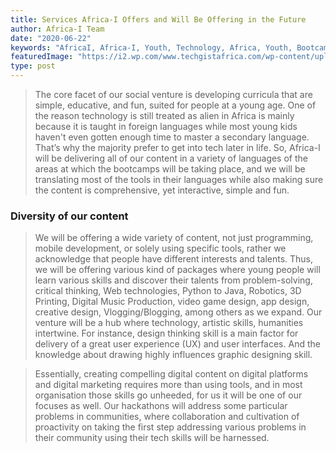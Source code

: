 ```yaml
---
title: Services Africa-I Offers and Will Be Offering in the Future
author: Africa-I Team
date: "2020-06-22"
keywords: "AfricaI, Africa-I, Youth, Technology, Africa, Youth, Bootcamps, Tutoring, Servieces, Rwanda, Kenya"
featuredImage: "https://i2.wp.com/www.techgistafrica.com/wp-content/uploads/2018/09/AFRICAN-tech.jpg"
type: post
---
```


> The core facet of our social venture is developing curricula that are simple, educative, and fun, suited for people at a young age. One of the reason technology is still treated as alien in Africa is mainly because it is taught in foreign languages while most young kids haven't even gotten enough time to master a secondary language. That’s why the majority prefer to get into tech later in life. So, Africa-I will be delivering all of our content in a variety of languages of the areas at which the bootcamps will be taking place, and we will be translating most of the tools in their languages while also making sure the content is comprehensive, yet interactive, simple and fun. 

### Diversity of our content
> We will be offering a wide variety of content, not just programming, mobile development, or solely using specific tools, rather we acknowledge that people have different interests and talents. Thus, we will be offering various kind of packages where young people will learn various skills and discover their talents from problem-solving, critical thinking, Web technologies, Python to Java, Robotics, 3D Printing, Digital Music Production, video game design, app design, creative design, Vlogging/Blogging, among others as we expand. Our venture will be a hub where technology, artistic skills, humanities intertwine. For instance, design thinking skill is a main factor for delivery of a great user experience (UX) and user interfaces. And the knowledge about drawing highly influences graphic designing skill. 

> Essentially, creating compelling digital content on digital platforms and digital marketing requires more than using tools, and in most organisation those skills go unheeded, for us it will be one of our focuses as well. Our hackathons will address some particular problems in communities, where collaboration and cultivation of proactivity on taking the first step addressing various problems in their community using their tech skills will be harnessed. 